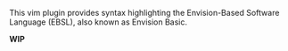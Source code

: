 This vim plugin provides syntax highlighting the Envision-Based Software Language (EBSL), also known as Envision Basic.

**WIP**
